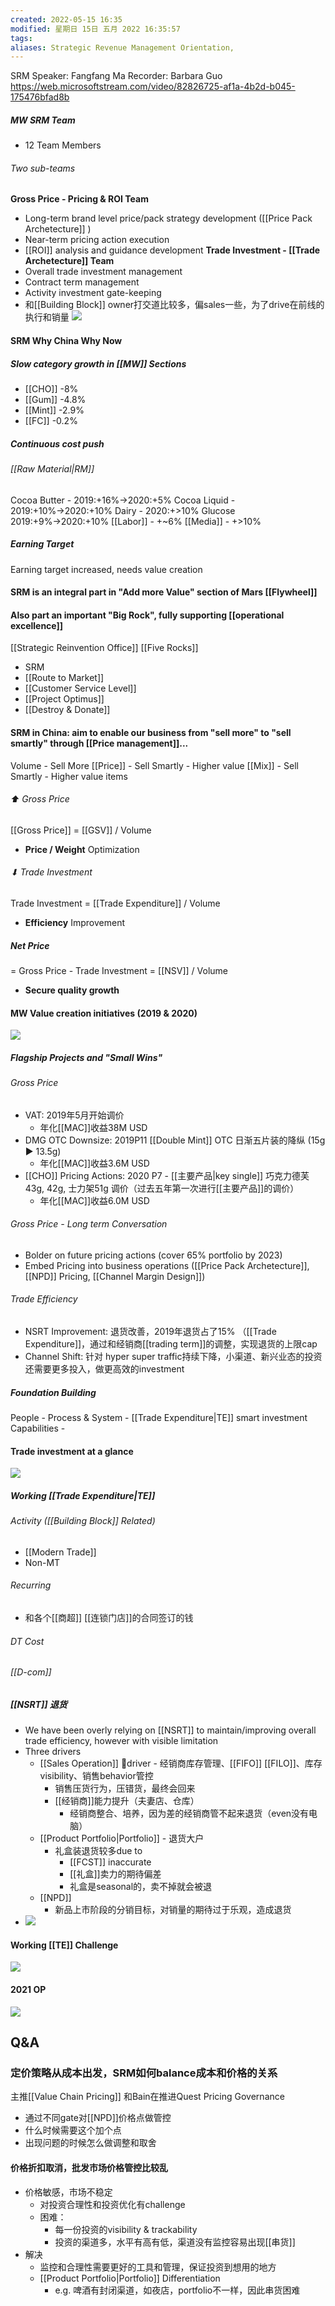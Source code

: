 ```yaml
---
created: 2022-05-15 16:35
modified: 星期日 15日 五月 2022 16:35:57
tags: 
aliases: Strategic Revenue Management Orientation,
---
```


SRM 
Speaker: Fangfang Ma 
Recorder: Barbara Guo 
https://web.microsoftstream.com/video/82826725-af1a-4b2d-b045-175476bfad8b

##### MW SRM Team
- 12 Team Members
###### Two sub-teams
**Gross Price - Pricing & ROI Team**
- Long-term brand level price/pack strategy development ([[Price Pack Archetecture]] )
- Near-term pricing action execution
- [[ROI]] analysis and guidance development
**Trade Investment - [[Trade Archetecture]] Team**
- Overall trade investment management
- Contract term management
- Activity investment gate-keeping
- 和[[Building Block]] owner打交道比较多，偏sales一些，为了drive在前线的执行和销量
![](https://s1.vika.cn/space/2022/05/13/67b059a9bba84d20bdc214a83fec7fe0)


#### SRM Why China Why Now
##### Slow category growth in [[MW]] Sections
- [[CHO]] -8%
- [[Gum]] -4.8%
- [[Mint]] -2.9%
- [[FC]] -0.2%
##### Continuous cost push
###### [[Raw Material|RM]]
Cocoa Butter - 2019:+16%→2020:+5%
Cocoa Liquid - 2019:+10%→2020:+10%
Dairy - 2020:+>10%
Glucose 2019:+9%→2020:+10%
[[Labor]] - +~6%
[[Media]] - +>10%
##### Earning Target
Earning target increased, needs value creation

#### SRM is an integral part in "Add more Value" section of Mars [[Flywheel]]

#### Also part an important "Big Rock", fully supporting [[operational excellence]]
[[Strategic Reinvention Office]] [[Five Rocks]]
- SRM
- [[Route to Market]]
- [[Customer Service Level]]
- [[Project Optimus]]
- [[Destroy & Donate]]

#### SRM in China: aim to enable our business from "sell more" to "sell smartly" through [[Price management]]...
Volume - Sell More
[[Price]] - Sell Smartly - Higher value
[[Mix]] - Sell Smartly - Higher value items
###### ⬆ Gross Price
[[Gross Price]] = [[GSV]] / Volume
- **Price / Weight** Optimization
###### ⬇ Trade Investment
Trade Investment = [[Trade Expenditure]] / Volume
- **Efficiency** Improvement
##### Net Price
= Gross Price - Trade Investment
= [[NSV]] / Volume
- **Secure quality growth**

#### MW Value creation initiatives (2019 & 2020)
![](https://s1.vika.cn/space/2022/05/13/d8727d2fb2e647f2adbd59fa1ec2897d)
##### Flagship Projects and "Small Wins"
###### Gross Price
- VAT: 2019年5月开始调价
	- 年化[[MAC]]收益38M USD
- DMG OTC Downsize: 2019P11 [[Double Mint]] OTC 日渐五片装的降纵 (15g ▶ 13.5g)
	- 年化[[MAC]]收益3.6M USD
- [[CHO]] Pricing Actions: 2020 P7 - [[主要产品|key single]] 巧克力德芙43g, 42g, 士力架51g 调价（过去五年第一次进行[[主要产品]]的调价）
	- 年化[[MAC]]收益6.0M USD
###### Gross Price - Long term Conversation
- Bolder on future pricing actions (cover 65% portfolio by 2023)
- Embed Pricing into business operations ([[Price Pack Archetecture]], [[NPD]] Pricing, [[Channel Margin Design]])
###### Trade Efficiency
- NSRT Improvement: 退货改善，2019年退货占了15% （[[Trade Expenditure]]，通过和经销商[[trading term]]的调整，实现退货的上限cap
- Channel Shift: 针对 hyper super traffic持续下降，小渠道、新兴业态的投资还需要更多投入，做更高效的investment
##### Foundation Building
People - 
Process & System - [[Trade Expenditure|TE]] smart investment
Capabilities - 

#### Trade investment at a glance
![](https://s1.vika.cn/space/2022/05/13/280d24b8d32a412fac394203421571c1)
##### Working [[Trade Expenditure|TE]]
###### Activity ([[Building Block]] Related)
- [[Modern Trade]]
- Non-MT
###### Recurring
- 和各个[[商超]] [[连锁门店]]的合同签订的钱
###### DT Cost
###### [[D-com]]
##### [[NSRT]] 退货
- We have been overly relying on [[NSRT]] to maintain/improving overall trade efficiency, however with visible limitation
- Three drivers
	- [[Sales Operation]] 🔑driver - 经销商库存管理、[[FIFO]] [[FILO]]、库存visibility、销售behavior管控
		- 销售压货行为，压错货，最终会回来
		- [[经销商]]能力提升（夫妻店、仓库）
			- 经销商整合、培养，因为差的经销商管不起来退货（even没有电脑）
	- [[Product Portfolio|Portfolio]] - 退货大户
		- 礼盒装退货较多due to
			- [[FCST]] inaccurate
			- [[礼盒]]卖力的期待偏差
			- 礼盒是seasonal的，卖不掉就会被退
	- [[NPD]]
		- 新品上市阶段的分销目标，对销量的期待过于乐观，造成退货
- ![](https://s1.vika.cn/space/2022/05/13/1466b599a86549fa96f4c96ad09a912a)
#### Working [[TE]] Challenge
![](https://s1.vika.cn/space/2022/05/13/9858d78de8b043909356e16d260f8f33)
#### 2021 OP
![](https://s1.vika.cn/space/2022/05/13/ea88f03f35f94ffda379df14161fdb70)


## Q&A
### 定价策略从成本出发，SRM如何balance成本和价格的关系
主推[[Value Chain Pricing]]
和Bain在推进Quest Pricing Governance
- 通过不同gate对[[NPD]]价格点做管控
- 什么时候需要这个加个点
- 出现问题的时候怎么做调整和取舍

#### 价格折扣取消，批发市场价格管控比较乱
- 价格敏感，市场不稳定
	- 对投资合理性和投资优化有challenge
	- 困难：
		- 每一份投资的visibility & trackability
		- 投资的渠道多，水平有高有低，渠道没有监控容易出现[[串货]]
- 解决
	- 监控和合理性需要更好的工具和管理，保证投资到想用的地方
	- [[Product Portfolio|Portfolio]] Differentiation
		- e.g. 啤酒有封闭渠道，如夜店，portfolio不一样，因此串货困难